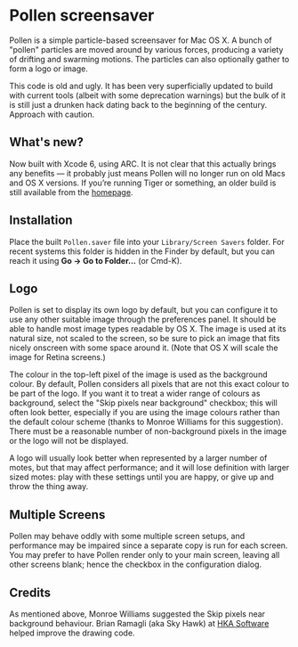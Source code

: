 # Pollen screensaver
Pollen is a simple particle-based screensaver for Mac OS X. A bunch of "pollen" particles are moved around by various forces, producing a variety of drifting and swarming motions. The particles can also optionally gather to form a logo or image.

This code is old and ugly. It has been very superficially updated to build with current tools (albeit with some deprecation warnings) but the bulk of it is still just a drunken hack dating back to the beginning of the century. Approach with caution.

## What's new?
Now built with Xcode 6, using ARC. It is not clear that this actually brings any benefits — it probably just means Pollen will no longer run on old Macs and OS X versions. If you’re running Tiger or something, an older build is still available from the [homepage][pollen].

## Installation
Place the built `Pollen.saver` file into your `Library/Screen Savers` folder. For recent systems this folder is hidden in the Finder by default, but you can reach it using **Go -> Go to Folder...** (or Cmd-K).

## Logo
Pollen is set to display its own logo by default, but you can configure it to use any other suitable image through the preferences panel. It should be able to handle most image types readable by OS X. The image is used at its natural size, not scaled to the screen, so be sure to pick an image that fits nicely onscreen with some space around it. (Note that OS X will scale the image for Retina screens.)

The colour in the top-left pixel of the image is used as the background colour. By default, Pollen considers all pixels that are not this exact colour to be part of the logo. If you want it to treat a wider range of colours as background, select the "Skip pixels near background" checkbox; this will often look better, especially if you are using the image colours rather than the default colour scheme (thanks to Monroe Williams for this suggestion). There must be a reasonable number of non-background pixels in the image or the logo will not be displayed.

A logo will usually look better when represented by a larger number of motes, but that may affect performance; and it will lose definition with larger sized motes: play with these settings until you are happy, or give up and throw the thing away.

## Multiple Screens
Pollen may behave oddly with some multiple screen setups, and performance may be impaired since a separate copy is run for each screen. You may prefer to have Pollen render only to your main screen, leaving all other screens blank; hence the checkbox in the configuration dialog.

## Credits
As mentioned above, Monroe Williams suggested the Skip pixels near background behaviour. Brian Ramagli (aka Sky Hawk) at [HKA Software][hka] helped improve the drawing code.

  [pollen]:  http://walkytalky.net/software/pollen/
  [hka]: http://www.hkasoftware.com